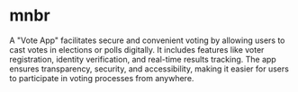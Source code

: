 # mnbr

A "Vote App" facilitates secure and convenient voting by allowing users to cast votes in elections or polls digitally. It includes features like voter registration, identity verification, and real-time results tracking. The app ensures transparency, security, and accessibility, making it easier for users to participate in voting processes from anywhere.







